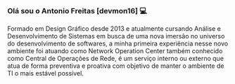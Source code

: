 ### Olá sou o Antonio Freitas [devmon16] 💻
Formado em Design Gráfico desde 2013 e atualmente cursando Análise e Desenvolvimento de Sistemas em busca de uma nova imersão no universo do desenvolvimento de softwares, a minha primeira experiência nesse novo ambiente foi atuando como Network Operation Center também conhecido como Central de Operações de Rede, é um serviço interno ou externo que atua de forma preventiva e proativa com objetivo de manter o ambiente de TI o mais estável possível. 

